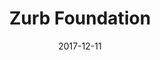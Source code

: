 ---
date: 2017-12-11
title: Zurb Foundation
link: https://foundation.zurb.com/
image: ./images/foundation.jpg
description: Foundation is a family of responsive front-end frameworks that make it easy to design beautiful responsive websites, apps and emails that look amazing on any device.
tags:
- frameworks
- development

# ================================
# TOOLS CATEGORIES AVAILABLE
# ================================
# - design
# - development
# - documentation
# - frameworks
# - sketch
#   type: Plugin
#   type: Sketch File
# ================================
---